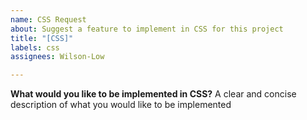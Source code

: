 ```yaml
---
name: CSS Request
about: Suggest a feature to implement in CSS for this project
title: "[CSS]"
labels: css
assignees: Wilson-Low

---
```


**What would you like to be implemented in CSS?**
A clear and concise description of what you would like to be implemented
